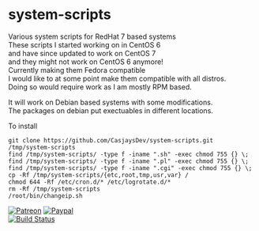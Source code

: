 system-scripts
==============
  
Various system scripts for RedHat 7 based systems  
These scripts I started working on in CentOS 6  
and have since updated to work on CentOS 7  
and they might not work on CentOS 6 anymore!  
Currently making them Fedora compatible  
I would like to at some point make them compatible with all distros.  
Doing so would require work as I am mostly RPM based.  
  
It will work on Debian based systems with some modifications.  
The packages on debian put exectuables in different locations.  
  
To install
  
```
git clone https://github.com/CasjaysDev/system-scripts.git /tmp/system-scripts
find /tmp/system-scripts/ -type f -iname ".sh" -exec chmod 755 {} \;  
find /tmp/system-scripts/ -type f -iname ".pl" -exec chmod 755 {} \;  
find /tmp/system-scripts/ -type f -iname ".cgi" -exec chmod 755 {} \;  
cp -Rf /tmp/system-scripts/{etc,root,tmp,usr,var} /  
chmod 644 -Rf /etc/cron.d/* /etc/logrotate.d/*  
rm -Rf /tmp/system-scripts  
/root/bin/changeip.sh  
```  
  
[![Patreon](https://img.shields.io/badge/patreon-donate-orange.svg)](https://www.patreon.com/casjay)
[![Paypal](https://img.shields.io/badge/Donate-PayPal-green.svg)](https://www.paypal.me/casjaysdev)  
[![Build Status](https://travis-ci.org/CasjaysDev/system-scripts.svg?branch=master)](https://travis-ci.org/CasjaysDev/system-scripts)  
